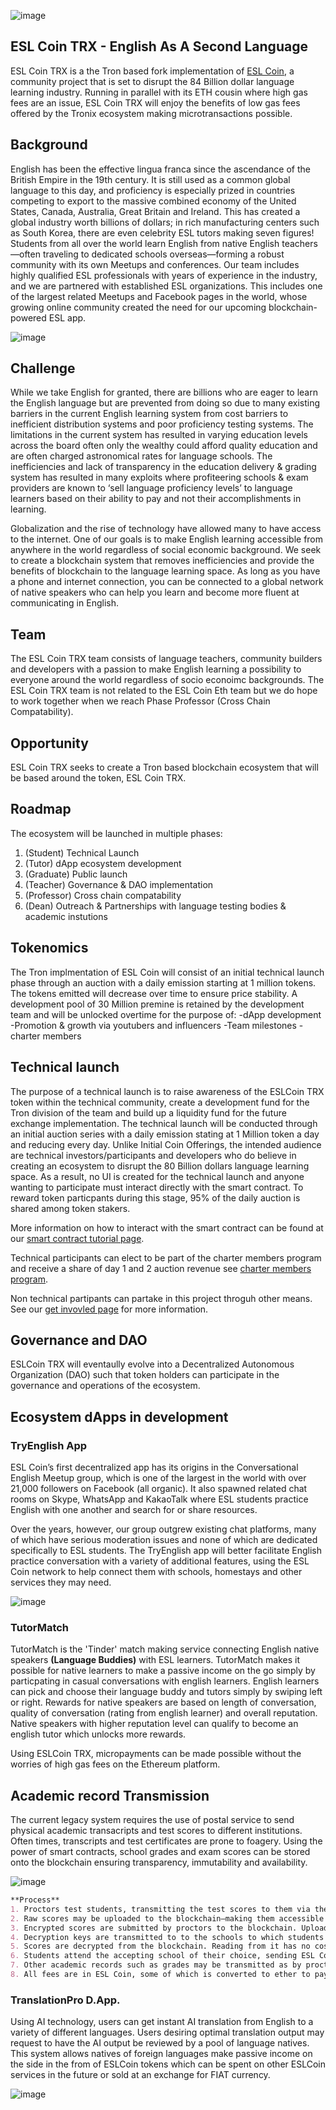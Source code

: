 ![image](http://eslcoin.org/wp-content/uploads/2018/01/eslcoinheadsize.png)
## ESL Coin TRX - English As A Second Language
ESL Coin TRX is a the Tron based fork implementation of [ESL Coin](http://eslcoin.org), a community project that is set to disrupt the 84 Billion dollar language learning industry. Running in parallel with its ETH cousin where high gas fees are an issue, ESL Coin TRX will enjoy the benefits of low gas fees offered by the Tronix ecosystem making microtransactions possible. 

## Background

English has been the effective lingua franca since the ascendance of the British Empire in the 19th century. It is still used as a common global language to this day, and proficiency is especially prized in countries competing to export to the massive combined economy of the United States, Canada, Australia, Great Britain and Ireland. This has created a global industry worth billions of dollars; in rich manufacturing centers such as South Korea, there are even celebrity ESL tutors making seven figures! Students from all over the world learn English from native English teachers—often traveling to dedicated schools overseas—forming a robust community with its own Meetups and conferences. Our team includes highly qualified ESL professionals with years of experience in the industry, and we are partnered with established ESL organizations. This includes one of the largest related Meetups and Facebook pages in the world, whose growing online community created the need for our upcoming blockchain-powered ESL app.

![image](https://raw.githubusercontent.com/ESLCoin/eslcoin-tron/main/ESL%20industry.png)

## Challenge

While we take English for granted, there are billions who are eager to learn the English language but are prevented from doing so due to many existing barriers in the current English learning system from cost barriers to inefficient distribution systems and poor proficiency testing systems. The limitations in the current system has resulted in varying education levels across the board often only the wealthy could afford quality education and are often charged astronomical rates for language schools. The inefficiencies and lack of transparency in the education delivery & grading system has resulted in many exploits where profiteering schools & exam providers are known to ‘sell language proficiency levels’ to language learners based on their ability to pay and not their accomplishments in learning.

Globalization and the rise of technology have allowed many to have access to the internet. One of our goals is to make English learning accessible from anywhere in the world regardless of social economic background. We seek to create a blockchain system that removes inefficiencies and provide the benefits of blockchain to the language learning space. As long as you have a phone and internet connection, you can be connected to a global network of native speakers who can help you learn and become more fluent at communicating in English.

## Team
The ESL Coin TRX team consists of language teachers, community builders and developers with a passion to make English learning a possibility to everyone around the world regardless of socio econoimc backgrounds. The ESL Coin TRX team is not related to the ESL Coin Eth team but we do hope to work together when we reach Phase Professor (Cross Chain Compatability).

## Opportunity

ESL Coin TRX seeks to create a Tron based blockchain ecosystem that will be based around the token, ESL Coin TRX. 

## Roadmap

The ecosystem will be launched in multiple phases:

1. (Student) Technical Launch
2. (Tutor) dApp ecosystem development
3. (Graduate) Public launch
4. (Teacher) Governance & DAO implementation
5. (Professor) Cross chain compatability
6. (Dean) Outreach & Partnerships with language testing bodies & academic instutions 

## Tokenomics
The Tron implmentation of ESL Coin will consist of an initial technical launch phase through an auction with a daily emission starting at 1 million tokens. The tokens emitted will decrease over time to ensure price stability. A development pool of 30 Million premine is retained by the development team and will be unlocked overtime for the purpose of:
-dApp development
-Promotion & growth via youtubers and influencers
-Team milestones
-charter members

## Technical launch
The purpose of a technical launch is to raise awareness of the ESLCoin TRX token within the technical community, create a development fund for the Tron division of the team and build up a liquidity fund for the future exchange implementation. The technical launch will be conducted through an initial auction series with a daily emission stating at 1 Million token a day and reducing every day. Unlike Initial Coin Offerings, the intended audience are technical investors/participants and developers who do believe in creating an ecosystem to disrupt the 80 Billion dollars language learning space. As a result, no UI is created for the technical launch and anyone wanting to participate must interact directly with the smart contract. To reward token particpants during this stage, 95% of the daily auction is shared among token stakers. 

More information on how to interact with the smart contract can be found at our [smart contract tutorial page](https://eslcoin.github.io/smart-contract-tutorial).

Technical participants can elect to be part of the charter members program and receive a share of day 1 and 2 auction revenue see [charter members program](https://eslcoin.github.io/charter-members). 

Non technical partipants can partake in this project throguh other means. See our [get invovled page](https://eslcoin.github.io/get-invovled) for more information. 

## Governance and DAO
ESLCoin TRX will eventaully evolve into a Decentralized Autonomous Organization (DAO) such that token holders can participate in the governance and operations of the ecosystem. 

## Ecosystem dApps in development

### TryEnglish App
ESL Coin’s first decentralized app has its origins in the Conversational English Meetup group, which is one of the largest in the world with over 21,000 followers on Facebook (all organic). It also spawned related chat rooms on Skype, WhatsApp and KakaoTalk where ESL students practice English with one another and search for or share resources.

Over the years, however, our group outgrew existing chat platforms, many of which have serious moderation issues and none of which are dedicated specifically to ESL students. The TryEnglish app will better facilitate English practice conversation with a variety of additional features, using the ESL Coin network to help connect them with schools, homestays and other services they may need.

![image](https://raw.githubusercontent.com/ESLCoin/ESLCoin-Tron/main/TryEnglish%202.png)

### TutorMatch
TutorMatch is the 'Tinder' match making service connecting English native speakers **(Language Buddies)** with ESL learners. TutorMatch makes it possible for native learners to make a passive income on the go simply by particpating in casual conversations with english learners. English learners can pick and choose their language buddy and tutors simply by swiping left or right. Rewards for native speakers are based on length of conversation, quality of conversation (rating from english learner) and overall reputation. Native speakers with higher reputation level can qualify to become an english tutor which unlocks more rewards.  

Using ESLCoin TRX, micropayments can be made possible without the worries of high gas fees on the Ethereum platform. 

## Academic record Transmission
The current legacy system requires the use of postal service to send physical academic transacripts and test scores to different institutions. Often times, transcripts and test certificates are prone to foagery. Using the power of smart contracts, school grades and exam scores can be stored onto the blockchain ensuring transparency, immutability and availability. 

![image](https://raw.githubusercontent.com/ESLCoin/ESLCoin-Tron/main/acaemic%20record.png)

```markdown
**Process**
1. Proctors test students, transmitting the test scores to them via the ESL Network or more traditional encrypted channels.
2. Raw scores may be uploaded to the blockchain—making them accessible to all—for students not concerned about academic privacy.
3. Encrypted scores are submitted by proctors to the blockchain. Uploads are done in bulk, thus paying less fees to the miners.
4. Decryption keys are transmitted to to the schools to which students have applied.
5. Scores are decrypted from the blockchain. Reading from it has no cost, so transmission is always free.
6. Students attend the accepting school of their choice, sending ESL Coin and receiving their grades.
7. Other academic records such as grades may be transmitted as by proctors for ESL students transferring to other schools and universities.
8. All fees are in ESL Coin, some of which is converted to ether to pay miners for securing academic records.
```

### TranslationPro D.App.
Using AI technology, users can get instant AI translation from English to a variety of different languages. Users desiring optimal translation output may request to have the AI output be reviewed by a pool of language natives. This system allows natives of foreign languages make passive income on the side in the from of ESLCoin tokens which can be spent on other ESLCoin services in the future or sold at an exchange for FIAT currency. 

![image](http://eslcoin.org/wp-content/uploads/2018/05/diargram_tpdaap-1420x947.png)





